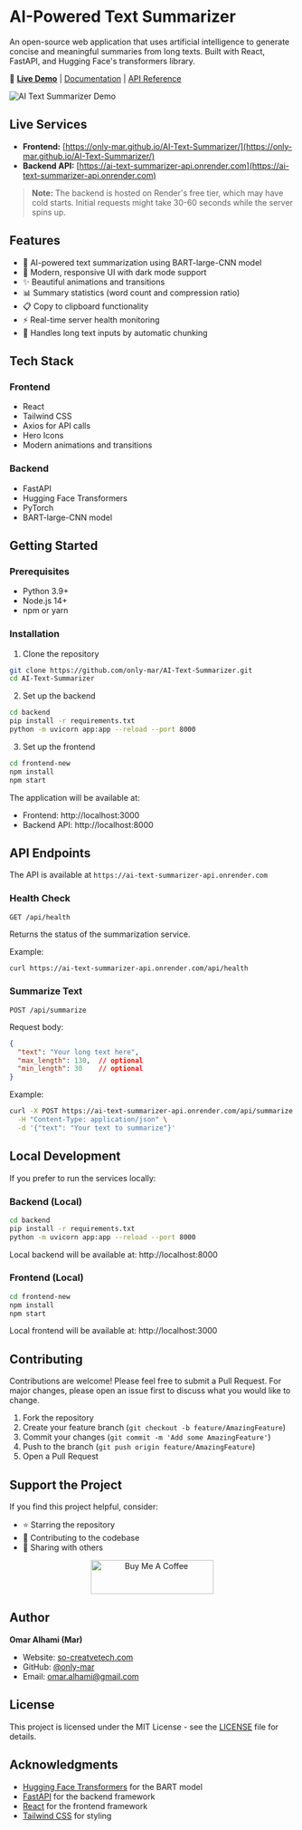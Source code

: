 # AI-Powered Text Summarizer

An open-source web application that uses artificial intelligence to generate concise and meaningful summaries from long texts. Built with React, FastAPI, and Hugging Face's transformers library.

🔗 **[Live Demo](https://only-mar.github.io/AI-Text-Summarizer/)** | [Documentation](#getting-started) | [API Reference](#api-endpoints)

![AI Text Summarizer Demo](https://github.com/only-mar/AI-Text-Summarizer/blob/main/image/image.png)

## Live Services

- **Frontend:** [https://only-mar.github.io/AI-Text-Summarizer/](https://only-mar.github.io/AI-Text-Summarizer/)
- **Backend API:** [https://ai-text-summarizer-api.onrender.com](https://ai-text-summarizer-api.onrender.com)

> **Note:** The backend is hosted on Render's free tier, which may have cold starts. Initial requests might take 30-60 seconds while the server spins up.

## Features

- 🤖 AI-powered text summarization using BART-large-CNN model
- 🎨 Modern, responsive UI with dark mode support
- ✨ Beautiful animations and transitions
- 📊 Summary statistics (word count and compression ratio)
- 📋 Copy to clipboard functionality
- ⚡ Real-time server health monitoring
- 🔄 Handles long text inputs by automatic chunking

## Tech Stack

### Frontend
- React
- Tailwind CSS
- Axios for API calls
- Hero Icons
- Modern animations and transitions

### Backend
- FastAPI
- Hugging Face Transformers
- PyTorch
- BART-large-CNN model

## Getting Started

### Prerequisites
- Python 3.9+
- Node.js 14+
- npm or yarn

### Installation

1. Clone the repository
```bash
git clone https://github.com/only-mar/AI-Text-Summarizer.git
cd AI-Text-Summarizer
```

2. Set up the backend
```bash
cd backend
pip install -r requirements.txt
python -m uvicorn app:app --reload --port 8000
```

3. Set up the frontend
```bash
cd frontend-new
npm install
npm start
```

The application will be available at:
- Frontend: http://localhost:3000
- Backend API: http://localhost:8000

## API Endpoints

The API is available at `https://ai-text-summarizer-api.onrender.com`

### Health Check
```
GET /api/health
```
Returns the status of the summarization service.

Example:
```bash
curl https://ai-text-summarizer-api.onrender.com/api/health
```

### Summarize Text
```
POST /api/summarize
```
Request body:
```json
{
  "text": "Your long text here",
  "max_length": 130,  // optional
  "min_length": 30    // optional
}
```

Example:
```bash
curl -X POST https://ai-text-summarizer-api.onrender.com/api/summarize \
  -H "Content-Type: application/json" \
  -d '{"text": "Your text to summarize"}'
```

## Local Development

If you prefer to run the services locally:

### Backend (Local)
```bash
cd backend
pip install -r requirements.txt
python -m uvicorn app:app --reload --port 8000
```
Local backend will be available at: http://localhost:8000

### Frontend (Local)
```bash
cd frontend-new
npm install
npm start
```
Local frontend will be available at: http://localhost:3000

## Contributing

Contributions are welcome! Please feel free to submit a Pull Request. For major changes, please open an issue first to discuss what you would like to change.

1. Fork the repository
2. Create your feature branch (`git checkout -b feature/AmazingFeature`)
3. Commit your changes (`git commit -m 'Add some AmazingFeature'`)
4. Push to the branch (`git push origin feature/AmazingFeature`)
5. Open a Pull Request

## Support the Project

If you find this project helpful, consider:

- ⭐ Starring the repository
- 🍕 Contributing to the codebase
- 📢 Sharing with others

<p align="center">
  <a href="https://www.buymeacoffee.com/onlymar" target="_blank">
    <img src="https://cdn.buymeacoffee.com/buttons/v2/default-yellow.png" alt="Buy Me A Coffee" style="height: 60px !important;width: 217px !important;">
  </a>
</p>

## Author

**Omar Alhami (Mar)**
- Website: [so-creatvetech.com](https://so-creativetech.com)
- GitHub: [@only-mar](https://github.com/only-mar)
- Email: omar.alhami@gmail.com

## License

This project is licensed under the MIT License - see the [LICENSE](LICENSE) file for details.

## Acknowledgments

- [Hugging Face Transformers](https://huggingface.co/transformers/) for the BART model
- [FastAPI](https://fastapi.tiangolo.com/) for the backend framework
- [React](https://reactjs.org/) for the frontend framework
- [Tailwind CSS](https://tailwindcss.com/) for styling
